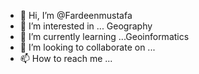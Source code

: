 - 👋 Hi, I’m @Fardeenmustafa
- 👀 I’m interested in ... Geography
- 🌱 I’m currently learning ...Geoinformatics
- 💞️ I’m looking to collaborate on ...
- 📫 How to reach me ...

<!---
Fardeenmustafa/Fardeenmustafa is a ✨ special ✨ repository because its `README.md` (this file) appears on your GitHub profile.
You can click the Preview link to take a look at your changes.
--->

